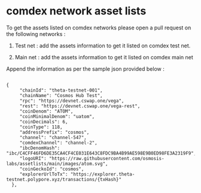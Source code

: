 # comdex network asset lists

To get the assets listed on comdex networks please open a pull request on the following networks :

1. Test net : add the assets information to get it listed on comdex test net.

2. Main net : add the assets information to get it listed on comdex main net

Append the information as per the sample json provided below : 

 ```shell
 
 {
      "chainId": "theta-testnet-001",
      "chainName": "Cosmos Hub Test",
      "rpc": "https://devnet.cswap.one/vega",
      "rest": "https://devnet.cswap.one/vega-rest",
      "coinDenom": "ATOM",
      "coinMinimalDenom": "uatom",
      "coinDecimals": 6,
      "coinType": 118,
      "addressPrefix": "cosmos",
      "channel": "channel-547",
      "comdexChannel": "channel-2",
      "ibcDenomHash": "ibc/C4CFF46FD6DE35CA4CF4CE031E643C8FDC9BA4B99AE598E9B0ED98FE3A2319F9",
      "logoURI": "https://raw.githubusercontent.com/osmosis-labs/assetlists/main/images/atom.svg",
      "coinGeckoId": "cosmos",
      "explorerUrlToTx": "https://explorer.theta-testnet.polypore.xyz/transactions/{txHash}"
   },
 ```
